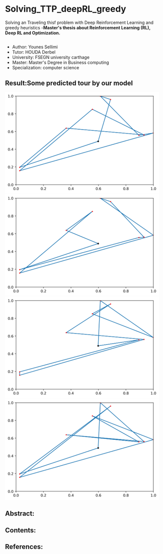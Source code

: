 # Solving_TTP_deepRL_greedy
Solving an Traveling thisf problem with Deep Reinforcement Learning and greedy heuristics
-**Master's thesis about Reinforcement Learning (RL), Deep RL and Optimization.**
## 
- Author: Younes Sellimi
- Tutor:  HOUDA Derbel
- University: FSEGN university carthage
- Master: Master's Degree in Business computing
- Specialization: computer science
## Result:Some predicted tour by our model  
![plot](Solution/Solution0_440.1611.png)
![plot](Solution/Solution9_1089.8518.png)
![plot](Solution/Solution9_1250.6164.png)
![plot](Solution/Solution9_1616.0003.png)
## **Abstract:**
## **Contents:**
## **References:**
